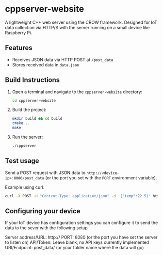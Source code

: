
# cppserver-website


A lightweight C++ web server using the CROW framework. Designed for IoT data collection via HTTP/S with the server running on a small device like Raspberry Pi.

## Features
- Receives JSON data via HTTP POST at `/post_data`
- Stores received data in `data.json`


## Build Instructions

1. Open a terminal and navigate to the `cppserver-website` directory:
   ```sh
   cd cppserver-website
   ```
2. Build the project:
   ```sh
   mkdir build && cd build
   cmake ..
   make
   ```
3. Run the server:
   ```sh
   ./cppserver
   ```

## Test usage
Send a POST request with JSON data to `http://<device-ip>:8080/post_data` (or the port you set with the `PORT` environment variable).

Example using curl:
```sh
curl -X POST -H "Content-Type: application/json" -d '{"temp":22.5}' http://localhost:8080/post_data
```

## Configuring your device
If your IoT device has configuration settings you can configure it to send the data to the sever with the following setup

Server address/URL: http://<device-ip> 
PORT: 8080 (or the port you have set the server to listen on)
API/Token: Leave blank, no API keys currently implemented
URI/Endpoint: post_data/ (or your folder name where the data will go)


